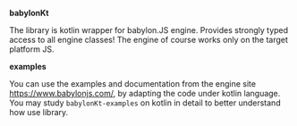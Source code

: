 **babylonKt**

The library is kotlin wrapper for babylon.JS engine. Provides strongly typed access to all engine classes! The engine of course works only on the target platform JS. 

**examples**

You can use the examples and documentation from the engine site https://www.babylonjs.com/, by adapting the code under kotlin language. You may study `babylonKt-examples` on kotlin in detail to better understand how use library.